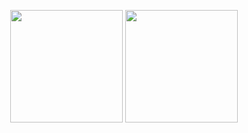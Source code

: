 <p align="center">
      <img height="180em" src="https://github-readme-stats.vercel.app/api?username=Stormysx&theme=tokyonight&show_icons=true&count_private=true)"/>
      <img height="180em" src="https://github-readme-stats-eight-theta.vercel.app/api/top-langs/?username=Stormysx&layout=compact&langs_count=8&theme=dark"/>
</p>
